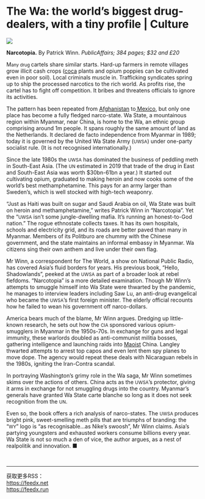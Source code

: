 # The Wa: the world’s biggest drug-dealers, with a tiny profile | Culture

<img src="https://images.weserv.nl/?url=www.economist.com/img/b/1280/720/90/media-assets/image/20240210_CUP504.jpg" /><div></div><p><b>Narcotopia.</b> By Patrick Winn. <i>PublicAffairs; 384 pages; $32 and £20</i></p><p><span>M</span><small>any drug </small>cartels share similar starts. Hard-up farmers in remote villages grow illicit cash crops (<a href="https://www.economist.com/the-americas/2023/08/04/parts-of-colombia-are-now-awash-with-cocaine">coca</a> plants and opium poppies can be cultivated even in poor soil). Local criminals muscle in. Trafficking syndicates spring up to ship the processed narcotics to the rich world. As profits rise, the cartel has to fight off competition. It bribes and threatens officials to ignore its activities. </p><p>The pattern has been repeated from <a href="https://www.economist.com/the-economist-explains/2021/09/01/what-does-taliban-control-mean-for-afghanistans-opium-economy">Afghanistan</a> to<a href="https://www.economist.com/the-americas/2023/05/11/mexicos-gangs-are-becoming-criminal-conglomerates"> Mexico</a>, but only one place has become a fully fledged narco-state. Wa State, a mountainous region within Myanmar, near China, is home to the Wa, an ethnic group comprising around 1m people. It spans roughly the same amount of land as the Netherlands. It declared de facto independence from Myanmar in 1989; today it is governed by the United Wa State Army (<small>UWSA</small>) under one-party socialist rule. (It is not recognised internationally.)</p><div><div><div id="econ-1"></div></div></div><p>Since the late 1980s the <small>UWSA</small> has dominated the business of peddling meth in South-East Asia. (The <small>UN </small>estimated in 2019 that trade of the drug in East and South-East Asia was worth $30bn-61bn a year.) It started out cultivating opium, graduated to making heroin and now cooks some of the world’s best methamphetamine. This pays for an army larger than Sweden’s, which is well stocked with high-tech weaponry.</p><p>“Just as Haiti was built on sugar and Saudi Arabia on oil, Wa State was built on heroin and methamphetamine,” writes Patrick Winn in “Narcotopia”. Yet the “<small>UWSA</small> isn’t some jungle-dwelling mafia. It’s running an honest-to-God nation.” The rogue ethnostate collects taxes. It has its own hospitals, schools and electricity grid, and its roads are better paved than many in Myanmar. Members of its Politburo are chummy with the Chinese government, and the state maintains an informal embassy in Myanmar. Wa citizens sing their own anthem and live under their own flag.</p><p>Mr Winn, a correspondent for The World, a show on National Public Radio, has covered Asia’s fluid borders for years. His previous book, “Hello, Shadowlands”, peeked at the <small>UWSA</small> as part of a broader look at rebel fiefdoms. “Narcotopia” is a more detailed examination. Though Mr Winn’s attempts to smuggle himself into Wa State were thwarted by the pandemic, he manages to interview leaders including Saw Lu, an anti-drug evangelical who became the <small>UWSA</small>’s first foreign minister. The elderly official recounts how he failed to wean his government off narco-dollars.</p><p>America bears much of the blame, Mr Winn argues. Dredging up little-known research, he sets out how the <small>CIA </small>sponsored various opium-smugglers in Myanmar in the 1950s-70s. In exchange for guns and legal immunity, these warlords doubled as anti-communist militia bosses, gathering intelligence and launching raids into <a href="https://www.economist.com/books-and-arts/2019/03/28/the-enduring-influence-of-mao-zedong">Maoist</a> China. Langley thwarted attempts to arrest top capos and even lent them spy planes to move dope. The agency would repeat these deals with Nicaraguan rebels in the 1980s, igniting the Iran-Contra scandal.</p><div><div><div id="econ-2"></div></div></div><p>In portraying Washington’s grimy role in the Wa saga, Mr Winn sometimes skims over the actions of others.<!-- --> China acts as the <small>UWSA</small>’s protector, giving it arms in exchange for not smuggling drugs into the country. Myanmar’s generals have granted Wa State carte blanche so long as it does not seek recognition from the <small>UN</small>. </p><p>Even so, the book offers a rich analysis of narco-states. The <small>UWSA </small>produces bright pink, sweet-smelling meth pills that are triumphs of branding: the “<small>WY</small>” logo is “as recognisable...as Nike’s swoosh”, Mr Winn claims. Asia’s partying youngsters and exhausted workers consume billions every year. Wa State is not so much a den of vice, the author argues, as a nest of realpolitik and innovation. <span>■</span></p><br /><hr /><div>获取更多RSS：<br /><a href="https://feedx.net" style="color: orange;" target="_blank">https://feedx.net</a> <br /><a href="https://feedx.run" style="color: orange;" target="_blank">https://feedx.run</a><br /></div>
